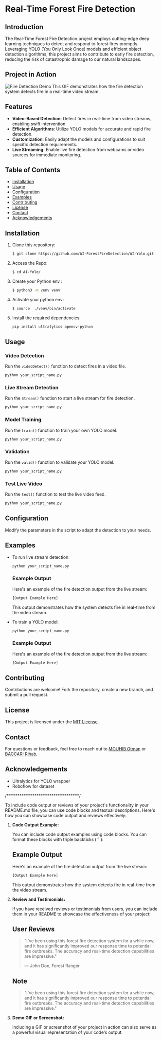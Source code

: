 



# Real-Time Forest Fire Detection
   ## Introduction

The Real-Time Forest Fire Detection project employs cutting-edge deep learning techniques to detect and respond to forest fires promptly. Leveraging YOLO (You Only Look Once) models and efficient object detection algorithms, this project aims to contribute to early fire detection, reducing the risk of catastrophic damage to our natural landscapes.

   ## Project in Action
   ![Fire Detection Demo](2.mp4_out.gif)
   This GIF demonstrates how the fire detection system detects fire in a real-time video stream.
 

## Features

- **Video-Based Detection**: Detect fires in real-time from video streams, enabling swift intervention.
- **Efficient Algorithms**: Utilize YOLO models for accurate and rapid fire detection.
- **Customization**: Easily adapt the models and configurations to suit specific detection requirements.
- **Live Streaming**: Enable live fire detection from webcams or video sources for immediate monitoring.

## Table of Contents

- [Installation](#installation)
- [Usage](#usage)
- [Configuration](#configuration)
- [Examples](#examples)
- [Contributing](#contributing)
- [License](#license)
- [Contact](#contact)
- [Acknowledgements](#acknowledgements)

## Installation

1. Clone this repository:
   ```sh
   $ git clone https://github.com/AI-ForestFireDetection/AI-Yolo.git
   ```
2. Access the Repo:
   ```sh
   $ cd AI-Yolo/
   ```
3. Create your Python env :
   ```sh
   $ python3 -m venv venv
   ```
4. Activate your python env:
   ```sh
   $ source  ./venv/bin/activate
   ```
5. Install the required dependencies:
   ```sh
   pip install ultralytics opencv-python
   ```

## Usage

### Video Detection

Run the `videoDetect()` function to detect fires in a video file.

```sh
python your_script_name.py
```

### Live Stream Detection

Run the `Stream()` function to start a live stream for fire detection.

```sh
python your_script_name.py
```

### Model Training

Run the `train()` function to train your own YOLO model.

```sh
python your_script_name.py
```

### Validation

Run the `valid()` function to validate your YOLO model.

```sh
python your_script_name.py
```

### Test Live Video

Run the `test()` function to test the live video feed.

```sh
python your_script_name.py
```

## Configuration

Modify the parameters in the script to adapt the detection to your needs.

## Examples

- To run live stream detection:
  ```sh
  python your_script_name.py
  ```
 
   ### Example Output

   Here's an example of the fire detection output from the live stream:

   ```python
   [Output Example Here]
   ```
  This output demonstrates how the system detects fire in real-time from the video stream.


- To train a YOLO model:
  ```sh
  python your_script_name.py
  ```
  ### Example Output

   Here's an example of the fire detection output from the live stream:

   ```python
   [Output Example Here]
   ```

## Contributing

Contributions are welcome! Fork the repository, create a new branch, and submit a pull request.

## License

This project is licensed under the [MIT License](LICENSE).

## Contact

For questions or feedback, feel free to reach out to [MOUHIB Otman](mailto:mouhib.otm@gmail.com) or [BACCARI Rihab](mailto:mouhib.otm@gmail.com).

## Acknowledgements

- Ultralytics for YOLO wrapper
- Roboflow for dataset



/**********************************/


To include code output or reviews of your project's functionality in your README.md file, you can use code blocks and textual descriptions. Here's how you can showcase code output and reviews effectively:

1. **Code Output Example:**
   
   You can include code output examples using code blocks. You can format these blocks with triple backticks (\```):

 
   ## Example Output

   Here's an example of the fire detection output from the live stream:

   ```python
   [Output Example Here]
   ```

   This output demonstrates how the system detects fire in real-time from the video stream.


2. **Review and Testimonials:**
   
   If you have received reviews or testimonials from users, you can include them in your README to showcase the effectiveness of your project:

  
   ## User Reviews

   > "I've been using this forest fire detection system for a while now, and it has significantly improved our response time to potential fire outbreaks. The accuracy and real-time detection capabilities are impressive."
   >
   > — John Doe, Forest Ranger

   ## Note

   > "I've been using this forest fire detection system for a while now, and it has significantly improved our response time to potential fire outbreaks. The accuracy and real-time detection capabilities are impressive."
   
   

3. **Demo GIF or Screenshot:**

   Including a GIF or screenshot of your project in action can also serve as a powerful visual representation of your code's output:

  
